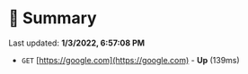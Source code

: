 # 📖 Summary
Last updated: **1/3/2022, 6:57:08 PM**

- `GET` [https://google.com](https://google.com) - **Up** (139ms)
